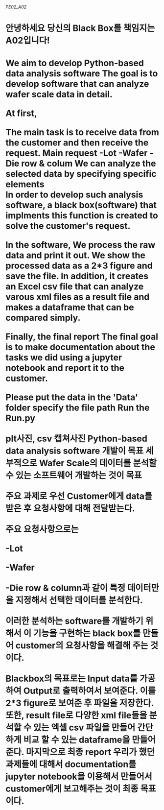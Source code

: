 <h6>PE02_A02<h6>
<h1> 안녕하세요 당신의 Black Box를 책임지는 A02입니다! <h1> 
  

We aim to develop Python-based data analysis software
The goal is to develop software that can analyze wafer scale data in detail.

At first,

The main task is to receive data from the customer and then receive the request.
Main request -Lot
             -Wafer
             -Die row & colum
We can analyze the selected data by specifying specific elements    
In order to develop such analysis software, a black box(software) that implments this function is created to solve the customer's request.

In the software,
We process the raw data and print it out. We show the processed data as a 2*3 figure and save the file. In addition, it creates an Excel csv file that can analyze varous xml files as a result file and makes a dataframe that can be compared simply.

Finally, the final report The final goal is to make documentation about the tasks we did using a jupyter notebook and report it to the customer.

Please put the data in the 'Data' folder
specify the file path
Run the Run.py



plt사진, csv 캡쳐사진
Python-based data analysis software 개발이 목표 
세부적으로 Wafer Scale의 데이터를 분석할 수 있는 소프트웨어 개발하는 것이 목표 

주요 과제로 우선 Customer에게 data를 받은 후 요청사항에 대해 전달받는다. 

주요 요청사항으로는  

-Lot 

-Wafer 

-Die row & column과 같이 특정 데이터만을 지정해서 선택한 데이터를 분석한다.  

이러한 분석하는 software를 개발하기 위해서 이 기능을 구현하는 black box를 만들어 customer의 요청사항을 해결해 주는 것이다. 

 

Blackbox의 목표로는 Input data를 가공하여 Output로 출력하여서 보여준다. 이를 2*3 figure로 보여준 후 파일을 저장한다. 또한, result file로  다양한 xml file들을 분석할 수 있는 엑셀 csv 파일을 만들어 간단하게 비교 할 수 있는 dataframe을 만들어 준다. 마지막으로 최종 report 우리가 했던 과제들에 대해서 documentation를  jupyter notebook을 이용해서 만들어서 customer에게 보고해주는 것이 최종 목표이다. 
